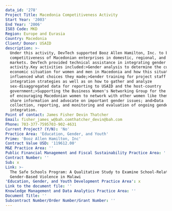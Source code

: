 ```yaml
---
data_id: '278'
Project Title: Macedonia Competitiveness Activity
Start Year: '2003'
End Year: '2006'
ISO3 Code: MKD
Region: Europe and Eurasia
Country: Macedonia
Client/ Donor: USAID
description: >-
  Under this activity, DevTech supported Booz Allen Hamilton, Inc. to build the
  competitiveness of Macedonian enterprises in domestic, regional, and global
  markets. DevTech provided technical assistance in integrating gender into this
  activity.Key activities included:>Gender analysis to determine the current
  economic situation for women and men in Macedonia and how this situation
  influenced what choices they made;>Gender training for project staff in gender
  integration strategies as well as on how to gather and analyze
  sex-disaggregated data for reporting to USAID and the host-country
  government;>Supporting the Business Women's Networking Group for the purpose
  of encouraging Macedonian women to network with other women like themselves to
  share information and advocate on important gender issues; and>Data
  collection, reporting, and monitoring and evaluation of ongoing gender
  integration.
Point of contact: James Fisher Devin Thatcher
Email: fisher_james_w@bah.comthatcher_devin@bah.com
Phone: 703-377-7595703-902-4631
Current Project? (Y/N): 'No'
Practice Area: 'Education, Gender, and Youth'
Prime: 'Booz Allen Hamilton, Inc'
Contract Value USD: '119612.00'
M&E Practice Area: ''
Public Financial Management and Fiscal Sustainability Practice Area: ''
Contract Number: ''
Sub: x
Link: >-
  The Safe Schools Program: A Qualitative Study to Examine School-Related
  Gender-Based Violence in Malawi
'Education, Gender, and Youth Development Practice Area': x
Link to the document file: ''
Knowledge Management and Data Analytics Practice Area: ''
Document Title: ''
Subcontract Number/Order Number/Grant Number: ''
---
```

